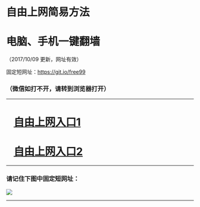 ﻿# 自由上网简易方法

# 电脑、手机一键翻墙

（2017/10/09 更新，网址有效）

固定短网址：https://git.io/free99

### （微信如打不开，请转到浏览器打开）


***





# &nbsp;&nbsp; <a href="http://ft771514801.fwq-tz-1001.info/fwqtz01.html?t=100900124338 " target="_blank">自由上网入口1</a>
# &nbsp;&nbsp; <a href="http://ft198905029.fwq-tz-1002.info/fwqtz02.html?t=100900130125 " target="_blank">自由上网入口2</a>
***

### 请记住下图中固定短网址：

<img src="https://s3-us-west-2.amazonaws.com/fwq-1001/yjfq-20170905okok.png" /> 


***

